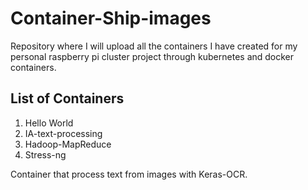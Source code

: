 # Container-Ship-images

Repository where I will upload all the containers I have created for my personal raspberry pi cluster project through kubernetes and docker containers.

## List of Containers

1. Hello World
2. IA-text-processing 
3. Hadoop-MapReduce
4. Stress-ng 

Container that process text from images with Keras-OCR.

